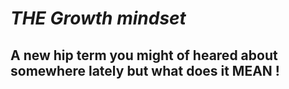 # *THE Growth mindset* 
## A new hip term you might of heared about somewhere lately but what does it **MEAN** !

